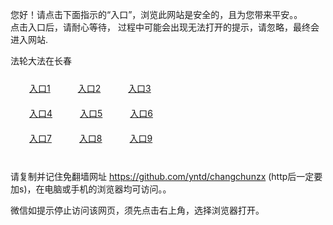 您好！请点击下面指示的“入口”，浏览此网站是安全的，且为您带来平安。。 <br/>
点击入口后，请耐心等待， 过程中可能会出现无法打开的提示，请忽略，最终会进入网站. </br>

法轮大法在长春<br/>
<div style="padding:10px"><a style="margin:20px" target="_blank" href="https://dlfcs5ovbm40u.cloudfront.net/2Qpsp?kdcfki" id="ccLink1" rel="nofollow">入口1</a> <a target="_blank" style="margin:20px" href="https://d2evevfmj7mt07.cloudfront.net/2Qpsp?hcxzznmb" id="ccLink2" rel="nofollow">入口2</a> <a style="margin:20px" target="_blank" href="https://d5meujv5un57h.cloudfront.net/2Qpsp?gnrqscp" id="ccLink3" rel="nofollow">入口3</a></div>

<div style="padding:10px" ><a style="margin:20px" target="_blank" href="https://dlfcs5ovbm40u.cloudfront.net/2Qpsp?kdcfki" id="ccLink4" rel="nofollow">入口4</a> <a style="margin:20px" href="https://d2evevfmj7mt07.cloudfront.net/2Qpsp?hcxzznmb" target="_blank" id="ccLink5" rel="nofollow">入口5</a> <a style="margin:20px" href="https://d5meujv5un57h.cloudfront.net/2Qpsp?gnrqscp" target="_blank" id="ccLink6" rel="nofollow">入口6</a></div>

<div style="padding:10px"><a style="margin:20px" target="_blank" href="https://dlfcs5ovbm40u.cloudfront.net/2Qpsp?kdcfki" id="ccLink7" rel="nofollow">入口7</a> <a style="margin:20px" href="https://d2evevfmj7mt07.cloudfront.net/2Qpsp?hcxzznmb" target="_blank" id="ccLink8" rel="nofollow">入口8</a> <a style="margin:20px" target="_blank" href="https://d5meujv5un57h.cloudfront.net/2Qpsp?gnrqscp" id="ccLink9" rel="nofollow">入口9</a></div>

<br/>



请复制并记住免翻墙网址 https://github.com/yntd/changchunzx (http后一定要加s)，在电脑或手机的浏览器均可访问。。<br/>

微信如提示停止访问该网页，须先点击右上角，选择浏览器打开。
